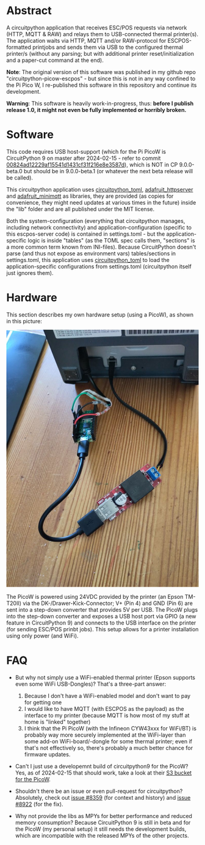 # Abstract

A circuitpython application that receives ESC/POS requests via network (HTTP, MQTT &amp; RAW) and relays them to USB-connected thermal printer(s). The application waits via HTTP, MQTT and/or RAW-protocol for ESCPOS-formatted printjobs and sends them via USB to the configured thermal printer/s (without any parsing; but with additional printer reset/initialization and a paper-cut command at the end).

**Note**: The original version of this software was published in my github repo "circuitpython-picow-escpos" - but since this is not in any way confined to the Pi Pico W, I re-published this software in this repository and continue its development.

**Warning**: This software is heavily work-in-progress, thus: **before I publish release 1.0, it might not even be fully implemented or horribly broken.**

# Software

This code requires USB host-support (which for the Pi PicoW is CircuitPython 9 on master after 2024-02-15 - refer to commit [00824ad12229af15541d1431cf31f216e8e3587d](https://github.com/adafruit/circuitpython/commit/00824ad12229af15541d1431cf31f216e8e3587d)), which is NOT in CP 9.0.0-beta.0 but should be in 9.0.0-beta.1 (or whatever the next beta release will be called).

This circuitpython application uses [circuitpython_toml](https://github.com/elpekenin/circuitpython_toml/), [adafruit_httpserver](https://github.com/adafruit/Adafruit_CircuitPython_HTTPServer/) and [adafruit_minimqtt](https://github.com/adafruit/Adafruit_CircuitPython_MiniMQTT/) as libraries, they are provided (as copies for convenience, they might need updates at various times in the future) inside the "lib" folder and are all published under the MIT license.

Both the system-configuration (everything that circuitpython manages, including network connectivity) and application-configuration (specific to this escpos-server code) is contained in settings.toml - but the application-specific logic is inside "tables" (as the TOML spec calls them, "sections" is a more common term known from INI-files). Because CircuitPython doesn't parse (and thus not expose as environment vars) tables/sections in settings.toml, this application uses [circuitpython_toml](https://github.com/elpekenin/circuitpython_toml/) to load the application-specific configurations from settings.toml (circuitpython itself just ignores them).

# Hardware

This section describes my own hardware setup (using a PicoW), as shown in this picture:

![Picture of setup with more details](https://raw.githubusercontent.com/juergenpabel/circuitpython-escpos-server/master/resources/images/setup_detail.jpg)

The PicoW is powered using 24VDC provided by the printer (an Epson TM-T20II) via the DK-/Drawer-Kick-Connector; V+ (Pin 4) and GND (Pin 6) are sent into a step-down converter that provides 5V per USB. The PicoW plugs into the step-down converter and exposes a USB host port via GPIO (a new feature in CircuitPython 9) and connects to the USB interface on the printer (for sending ESC/POS prinbt jobs). This setup allows for a printer installation using only power (and WiFi).

# FAQ

- But why not simply use a WiFi-enabled thermal printer (Epson supports even some WiFi USB-Dongles)? That's a three-part answer:
  1. Because I don't have a WiFi-enabled model and don't want to pay for getting one
  2. I would like to have MQTT (with ESCPOS as the payload) as the interface to my printer (because MQTT is how most of my stuff at home is "linked" together)
  3. I think that the Pi PicoW (with the Infineon CYW43xxx for WiFi/BT) is probably way more securely implemented at the WiFi-layer than some add-on WiFi-board/-dongle for some thermal printer; even if that's not effectively so, there's probably a much better chance for firmware updates.

- Can't I just use a developemnt build of circuitpython9 for the PicoW? Yes, as of 2024-02-15 that should work, take a look at their [S3 bucket for the PicoW](https://adafruit-circuit-python.s3.amazonaws.com/index.html?prefix=bin/raspberry_pi_pico_w/).
  
- Shouldn't there be an issue or even pull-request for circuitpython? Absolutely, check out [issue #8359](https://github.com/adafruit/circuitpython/issues/8359) (for context and history) and [issue #8922](https://github.com/adafruit/circuitpython/issues/8922) (for the fix).

- Why not provide the libs as MPYs for better performance and reduced memory consumption? Because CircuitPython 9 is still in beta and for the PicoW (my personal setup) it still needs the development builds, which are incompatible with the released MPYs of the other projects.
